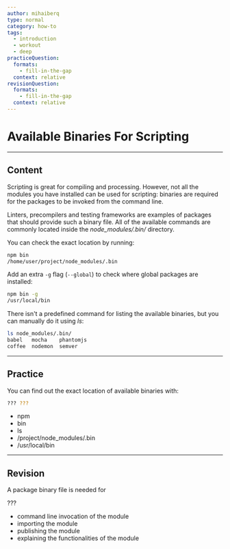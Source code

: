 ```yaml
---
author: mihaiberq
type: normal
category: how-to
tags:
  - introduction
  - workout
  - deep
practiceQuestion:
  formats:
    - fill-in-the-gap
  context: relative
revisionQuestion:
  formats:
    - fill-in-the-gap
  context: relative
---
```


# Available Binaries For Scripting


---

## Content

Scripting is great for compiling and processing. However, not all the modules you have installed can be used for scripting: binaries are required for the packages to be invoked from the command line.

Linters, precompilers and testing frameworks are examples of packages that should provide such a binary file. All of the available commands are commonly located inside the *node_modules/.bin/* directory.

You can check the exact location by running:

```bash
npm bin
/home/user/project/node_modules/.bin
```

Add an extra `-g` flag (`--global`) to check where global packages are installed:

```bash
npm bin -g
/usr/local/bin
```

There isn't a predefined command for listing the available binaries, but you can manually do it using *ls*:

```bash
ls node_modules/.bin/
babel   mocha    phantomjs
coffee  nodemon  semver
```


---

## Practice

You can find out the exact location of available binaries with:

```bash
??? ???
```

- npm
- bin
- ls
- /project/node_modules/.bin
- /usr/local/bin


---

## Revision

A package binary file is needed for

???

- command line invocation of the module
- importing the module
- publishing the module
- explaining the functionalities of the module
